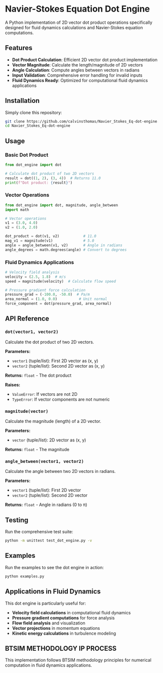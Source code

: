 # Navier-Stokes Equation Dot Engine

A Python implementation of 2D vector dot product operations specifically designed for fluid dynamics calculations and Navier-Stokes equation computations.

## Features

- **Dot Product Calculation**: Efficient 2D vector dot product implementation
- **Vector Magnitude**: Calculate the length/magnitude of 2D vectors
- **Angle Calculation**: Compute angles between vectors in radians
- **Input Validation**: Comprehensive error handling for invalid inputs
- **Fluid Dynamics Ready**: Optimized for computational fluid dynamics applications

## Installation

Simply clone this repository:
```bash
git clone https://github.com/calvinsthomas/Navier_Stokes_Eq-dot-engine.git
cd Navier_Stokes_Eq-dot-engine
```

## Usage

### Basic Dot Product

```python
from dot_engine import dot

# Calculate dot product of two 2D vectors
result = dot((1, 2), (3, 4))  # Returns 11.0
print(f"Dot product: {result}")
```

### Vector Operations

```python
from dot_engine import dot, magnitude, angle_between
import math

# Vector operations
v1 = (3.0, 4.0)
v2 = (1.0, 2.0)

dot_product = dot(v1, v2)           # 11.0
mag_v1 = magnitude(v1)              # 5.0
angle = angle_between(v1, v2)       # Angle in radians
angle_degrees = math.degrees(angle) # Convert to degrees
```

### Fluid Dynamics Applications

```python
# Velocity field analysis
velocity = (2.5, 1.8)  # m/s
speed = magnitude(velocity)  # Calculate flow speed

# Pressure gradient force calculation
pressure_grad = (-100.0, -50.0)  # Pa/m
area_normal = (1.0, 0.0)          # Unit normal
force_component = dot(pressure_grad, area_normal)
```

## API Reference

### `dot(vector1, vector2)`
Calculate the dot product of two 2D vectors.

**Parameters:**
- `vector1` (tuple/list): First 2D vector as (x, y)
- `vector2` (tuple/list): Second 2D vector as (x, y)

**Returns:** `float` - The dot product

**Raises:**
- `ValueError`: If vectors are not 2D
- `TypeError`: If vector components are not numeric

### `magnitude(vector)`
Calculate the magnitude (length) of a 2D vector.

**Parameters:**
- `vector` (tuple/list): 2D vector as (x, y)

**Returns:** `float` - The magnitude

### `angle_between(vector1, vector2)`
Calculate the angle between two 2D vectors in radians.

**Parameters:**
- `vector1` (tuple/list): First 2D vector
- `vector2` (tuple/list): Second 2D vector

**Returns:** `float` - Angle in radians (0 to π)

## Testing

Run the comprehensive test suite:
```bash
python -m unittest test_dot_engine.py -v
```

## Examples

Run the examples to see the dot engine in action:
```bash
python examples.py
```

## Applications in Fluid Dynamics

This dot engine is particularly useful for:
- **Velocity field calculations** in computational fluid dynamics
- **Pressure gradient computations** for force analysis  
- **Flow field analysis** and visualization
- **Vector projections** in momentum equations
- **Kinetic energy calculations** in turbulence modeling

## BTSIM METHODOLOGY IP PROCESS

This implementation follows BTSIM methodology principles for numerical computation in fluid dynamics applications. 
